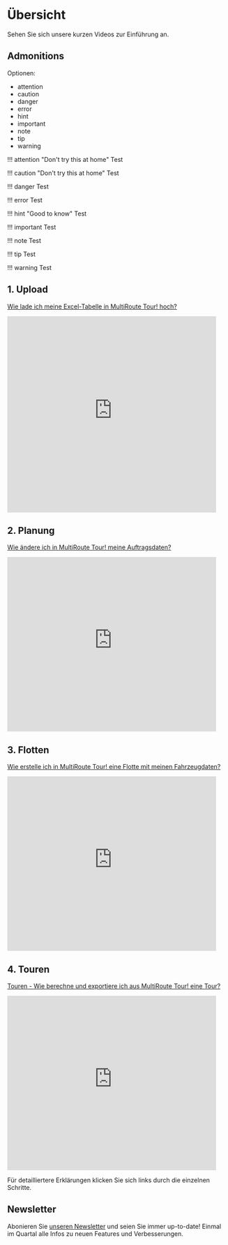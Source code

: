 # Übersicht

Sehen Sie sich unsere kurzen Videos zur Einführung an.

## Admonitions 

Optionen: 

- attention
- caution
- danger
- error
- hint
- important
- note
- tip
- warning

!!! attention "Don't try this at home"
	Test

!!! caution "Don't try this at home"
	Test

!!! danger
	Test

!!! error
	Test

!!! hint "Good to know"
	Test

!!! important
	Test

!!! note
	Test

!!! tip
	Test

!!! warning
	Test

   

## 1. Upload

[Wie lade ich meine Excel-Tabelle in MultiRoute Tour! hoch?](https://youtu.be/MH_X33FIeZ4)

<iframe width="95%" height="450" src="https://www.youtube-nocookie.com/embed/MH_X33FIeZ4" title="YouTube video player" frameborder="0" allow="accelerometer; autoplay; clipboard-write; encrypted-media; gyroscope; picture-in-picture" allowfullscreen></iframe>

## 2. Planung
[Wie ändere ich in MultiRoute Tour! meine Auftragsdaten?](https://youtu.be/6g8or6JhefA)

<iframe width="95%" height="400" src="https://www.youtube-nocookie.com/embed/6g8or6JhefA" title="YouTube video player" frameborder="0" allow="accelerometer; autoplay; clipboard-write; encrypted-media; gyroscope; picture-in-picture" allowfullscreen></iframe>

## 3. Flotten
[Wie erstelle ich in MultiRoute Tour! eine Flotte mit meinen Fahrzeugdaten?](https://youtu.be/P-ZWiFxW47w)

<iframe width="95%" height="400" src="https://www.youtube-nocookie.com/embed/P-ZWiFxW47w" title="YouTube video player" frameborder="0" allow="accelerometer; autoplay; clipboard-write; encrypted-media; gyroscope; picture-in-picture" allowfullscreen></iframe>

## 4. Touren 
[Touren - Wie berechne und exportiere ich aus MultiRoute Tour! eine Tour?](https://youtu.be/KBVUdJhmuG0)

<iframe width="95%" height="400" src="https://www.youtube-nocookie.com/embed/KBVUdJhmuG0" title="YouTube video player" frameborder="0" allow="accelerometer; autoplay; clipboard-write; encrypted-media; gyroscope; picture-in-picture" allowfullscreen></iframe>

Für detailliertere Erklärungen klicken Sie sich links durch die einzelnen Schritte.

## Newsletter 
Abonieren Sie [unseren Newsletter](https://publ.maillist-manage.com/ua/Optin?od=11287eca5605b8&zx=1283976e&lD=11669435b1efc0ce&n=11699f75114c2c8&sD=11669435b1f80da7) und seien Sie immer up-to-date! Einmal im Quartal alle Infos zu neuen Features und Verbesserungen.
